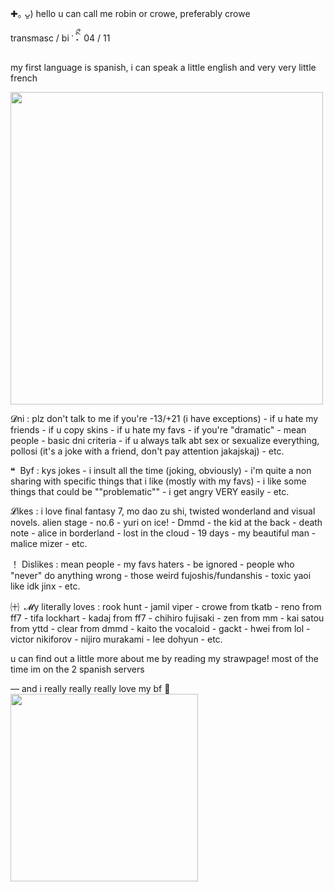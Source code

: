 ✚｡ ᴗ͈)  hello u can call me robin or crowe, preferably crowe

transmasc / bi‎  ་‎   ིྀ˖‎ ‎ 04 / 11

my first language is spanish, i can speak a little english and very very little french
  
<img src=https://files.catbox.moe/b6c8oh.gif width=500 height=500/>

𝓓ni : plz don't talk to me if you're -13/+21 (i have exceptions) - if u hate my friends - if u copy skins - if u hate my favs - if you're "dramatic" - mean people - basic dni criteria - if u always talk abt sex or sexualize everything, pollosi (it's a joke with a friend, don't pay attention jakajskaj) - etc. 

❝‎ ‎ Byf : kys jokes - i insult all the time (joking, obviously) -  i'm quite a non sharing with specific things that i like (mostly with my favs) - i like some things that could be ""problematic"" - i get angry VERY easily - etc.

𝓛ikes : i love final fantasy 7, mo dao zu shi, twisted wonderland and visual novels. alien stage - no.6 - yuri on ice! - Dmmd - the kid at the back - death note - alice in borderland - lost in the cloud - 19 days - my beautiful man - 
malice mizer - etc.

！ Dislikes : mean people - my favs haters - be ignored - people who "never" do anything wrong - those weird fujoshis/fundanshis - toxic yaoi like idk jinx - etc. 

㈩‎ ‎ 𝓜y literally loves : rook hunt - jamil viper - crowe from tkatb - reno from ff7 - tifa lockhart - kadaj from ff7 - chihiro fujisaki - zen from mm - kai satou from yttd - clear from dmmd - kaito the vocaloid - gackt - hwei from lol - victor nikiforov - nijiro murakami - lee dohyun - etc.

u can find out a little more about me by reading my strawpage!
most of the time im on the 2 spanish servers

― and i really really really love my bf 💞
‎ 
‎ 
‎ 
‎
<img src=https://files.catbox.moe/6eksd9.png width=300 height=300/>
